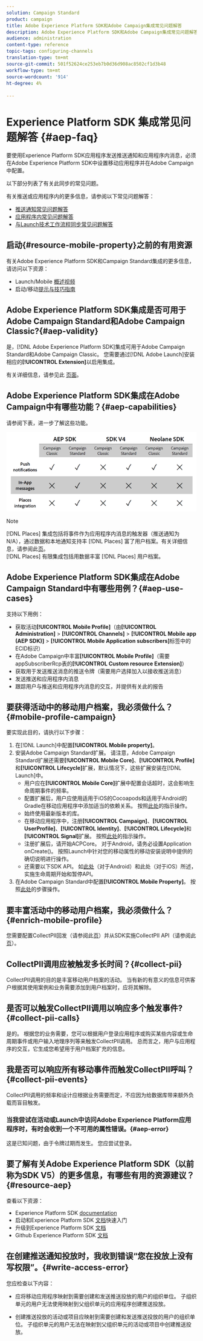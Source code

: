 ```yaml
---
solution: Campaign Standard
product: campaign
title: Adobe Experience Platform SDK和Adobe Campaign集成常见问题解答
description: Adobe Experience Platform SDK和Adobe Campaign集成常见问题解答
audience: administration
content-type: reference
topic-tags: configuring-channels
translation-type: tm+mt
source-git-commit: 501f52624ce253eb7b0d36d908ac8502cf1d3b48
workflow-type: tm+mt
source-wordcount: '914'
ht-degree: 4%

---
```



# Experience Platform SDK 集成常见问题解答 {#aep-faq}

要使用Experience Platform SDK应用程序发送推送通知和应用程序内消息，必须在Adobe Experience Platform SDK中设置移动应用程序并在Adobe Campaign中配置。

以下部分列表了有关此同步的常见问题。

有关推送或应用程序内的更多信息，请参阅以下常见问题解答：

* [推送通知常见问题解答](../../channels/using/about-push-notifications.md#push-faq)
* [应用程序内常见问题解答](../../channels/using/about-in-app-messaging.md#in-app-faq)
* [与Launch技术工作流程同步常见问题解答](../../administration/using/syncwithlaunch-faq.md)

## 启动{#resource-mobile-property}之前的有用资源

有关Adobe Experience Platform SDK和Campaign Standard集成的更多信息，请访问以下资源：

* Launch/Mobile [概述视频](https://www.adobe.com/experience-platform/launch.html#acpl-mobile-video)
* 启动/移动[提示与技巧指南](https://www.adobe.com/content/dam/www/us/en/experience-platform/launch-tag-manager/pdfs/adobe-cloud-platform-launch-tips-and-tricks-sheet.pdf)

## Adobe Experience Platform SDK集成是否可用于Adobe Campaign Standard和Adobe Campaign Classic?{#aep-validity}

是，[!DNL Adobe Experience Platform SDK]集成可用于Adobe Campaign Standard和Adobe Campaign Classic。 您需要通过[!DNL Adobe Launch]安装相应的&#x200B;**[!UICONTROL Extension]**&#x200B;以启用集成。

有关详细信息，请参见此 [ 页面](Https://aep-sdks.gitbook.io/docs/using-mobile-extensions/adobe-campaign-standard)。

## Adobe Experience Platform SDK集成在Adobe Campaign中有哪些功能？{#aep-capabilities}

请参阅下表，进一步了解这些功能。

![](assets/faq.png)

>[!NOTE]
>
>[!DNL Places] 集成包括将事件作为应用程序内消息的触发器（推送通知为N/A），通过数据和本地通知支持丰 [!DNL Places] 富了用户档案。有关详细信息，请参阅此[页](../../channels/using/preparing-and-sending-an-in-app-message.md)。 <br>[!DNL Places] 有限集成包括用数据丰富 [!DNL Places] 用户档案。

## Adobe Experience Platform SDK集成在Adobe Campaign Standard中有哪些用例？{#aep-use-cases}

支持以下用例：

* 获取活动&#x200B;**[!UICONTROL Mobile Profile]**（由&#x200B;**[!UICONTROL Administration]** > **[!UICONTROL Channels]** > **[!UICONTROL Mobile app (AEP SDK)]** > **[!UICONTROL Mobile Application subscribers]**&#x200B;标签中的ECID标识）
* 在Adobe Campaign中丰富&#x200B;**[!UICONTROL Mobile Profile]**（需要appSubscriberRcp表的&#x200B;**[!UICONTROL Custom resource Extension]**）
* 获取用于发送推送消息的推送令牌（需要用户选择加入以接收推送消息）
* 发送推送和应用程序内消息
* 跟踪用户与推送和应用程序内消息的交互，并提供有关此的报告

## 要获得活动中的移动用户档案，我必须做什么？{#mobile-profile-campaign}

要实现此目的，请执行以下步骤：

1. 在[!DNL Launch]中配置&#x200B;**[!UICONTROL Mobile property]**。
1. 安装Adobe Campaign Standard扩展。 请注意，Adobe Campaign Standard扩展还需要&#x200B;**[!UICONTROL Mobile Core]**、**[!UICONTROL Profile]**&#x200B;和&#x200B;**[!UICONTROL Lifecycle]**&#x200B;扩展，默认情况下，这些扩展安装在[!DNL Launch]中。
   * 用户应在&#x200B;**[!UICONTROL Mobile Core]**&#x200B;扩展中配置会话超时，这会影响生命周期事件的频率。
   * 配置扩展后，用户应使用适用于iOS的Cocoapods和适用于Android的Gradle在移动应用程序中添加适当的依赖关系。 按照[此处](https://aep-sdks.gitbook.io/docs/using-mobile-extensions/adobe-campaign-standard)的指示操作。
   * 始终使用最新版本的库。
   * 在移动应用程序中，注册&#x200B;**[!UICONTROL Campaign]**、**[!UICONTROL UserProfile]**、**[!UICONTROL Identity]**、**[!UICONTROL Lifecycle]**&#x200B;和&#x200B;**[!UICONTROL Signal]**&#x200B;扩展。 按照[此处](https://aep-sdks.gitbook.io/docs/using-mobile-extensions/adobe-campaign-standard#register-the-campaign-standard-extension-with-mobile-core)的指示操作。
   * 注册扩展后，请开始ACPCore。 对于Android，请务必设置Application onCreate()。 按照Launch中针对您的移动属性的移动安装说明中提供的确切说明进行操作。
   * 还需要以下SDK API。 如[此处](https://aep-sdks.gitbook.io/docs/using-mobile-extensions/mobile-core/lifecycle/lifecycle-extension-in-android)（对于Android）和此处（对于iOS）所述，实施生命周期开始和暂停API。
1. 在Adobe Campaign Standard中配置&#x200B;**[!UICONTROL Mobile Property]**。 按照[此处](../../administration/using/configuring-a-mobile-application.md#channel-specific-config)的步骤操作。

## 要丰富活动中的移动用户档案，我必须做什么？{#enrich-mobile-profile}

您需要配置CollectPII回发（请参阅此[页](https://helpx.adobe.com/campaign/kb/config-app-in-launch.html#PIIpostback)）并从SDK实施CollectPII API（请参阅此[页](https://aep-sdks.gitbook.io/docs/using-mobile-extensions/mobile-core/mobile-core-api-reference#collect-pii)）。

## CollectPII调用应被触发多长时间？{#collect-pii}

CollectPII调用的目的是丰富移动用户档案的活动。 当有新的有意义的信息可供客户根据其使用案例和业务需要添加到用户档案时，应将其解除。

## 是否可以触发CollectPII调用以响应多个触发事件?{#collect-pii-calls}

是的。 根据您的业务需要，您可以根据用户登录应用程序或购买某些内容或生命周期事件或用户输入地理序列等来触发CollectPII调用。 总而言之，用户与应用程序的交互，它生成您希望用于用户档案扩充的信息。

## 我是否可以响应所有移动事件而触发CollectPII呼叫？{#collect-pii-events}

CollectPII调用的频率和设计应根据业务需要而定，不应因为给数据库带来额外负载而盲目触发。

### 当我尝试在活动或Launch中访问Adobe Experience Platform应用程序时，有时会收到一个不可用的属性错误。{#aep-error}

这是已知问题，由于令牌过期而发生。 您应尝试登录。

## 要了解有关Adobe Experience Platform SDK（以前称为SDK V5）的更多信息，有哪些有用的资源建议？{#resource-aep}

查看以下资源：

* Experience Platform SDK [documentation](Https://aep-sdks.gitbook.io/docs/)
* 启动和Experience Platform SDK [文档](https://aep-sdks.gitbook.io/docs/getting-started/create-a-mobile-property)快速入门
* 升级到Experience Platform SDK [文档](https://aep-sdks.gitbook.io/docs/resources/upgrading-to-aep)
* Github Experience Platform SDK [文档](https://github.com/Adobe-Marketing-Cloud/acp-sdks/)

## 在创建推送通知投放时，我收到错误“您在投放上没有写权限”。{#write-access-error}

您应检查以下内容：

* 应将移动应用程序映射到需要创建和发送推送投放的用户的组织单位。 子组织单元的用户无法使用映射到父组织单元的应用程序创建推送投放。

* 创建推送投放的活动或项目应映射到需要创建和发送推送投放的用户的组织单位。 子组织单元的用户无法在映射到父组织单元的活动或项目中创建推送投放。